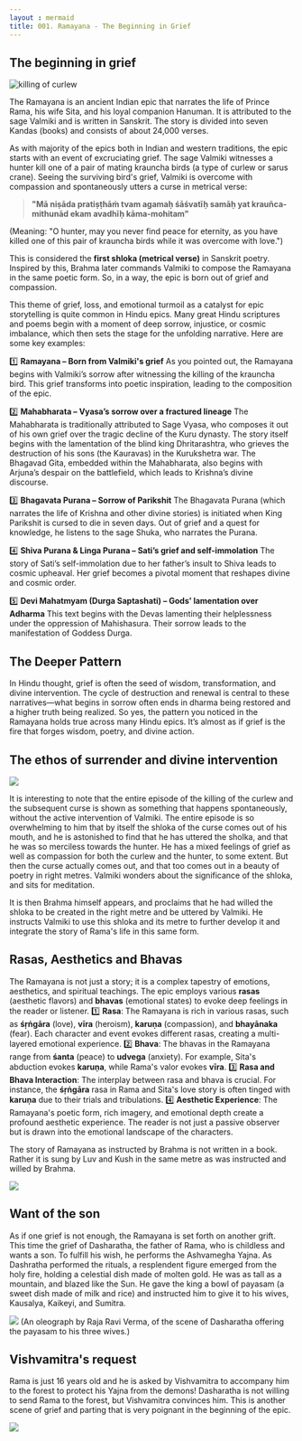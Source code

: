 ```yaml
---
layout : mermaid
title: 001. Ramayana - The Beginning in Grief
---
```


## The beginning in grief

![killing of curlew](/images/ramayana/curlew-kill.png)

The Ramayana is an ancient Indian epic that narrates the life of Prince Rama, his wife Sita, and his loyal companion Hanuman. It is attributed to the sage Valmiki and is written in Sanskrit. The story is divided into seven Kandas (books) and consists of about 24,000 verses.

As with majority of the epics both in Indian and western traditions, the epic starts with an event of excruciating grief. The sage Valmiki witnesses a hunter kill one of a pair of mating krauncha birds (a type of curlew or sarus crane). Seeing the surviving bird's grief, Valmiki is overcome with compassion and spontaneously utters a curse in metrical verse:

>**"Mā niṣāda pratiṣṭhāṁ tvam agamaḥ śāśvatīḥ samāḥ
yat krauñca-mithunād ekam avadhīḥ kāma-mohitam"**

(Meaning: "O hunter, may you never find peace for eternity, as you have killed one of this pair of krauncha birds while it was overcome with love.")

This is considered the **first shloka (metrical verse)** in Sanskrit poetry. Inspired by this, Brahma later commands Valmiki to compose the Ramayana in the same poetic form. So, in a way, the epic is born out of grief and compassion.

This theme of grief, loss, and emotional turmoil as a catalyst for epic storytelling is quite common in Hindu epics. Many great Hindu scriptures and poems begin with a moment of deep sorrow, injustice, or cosmic imbalance, which then sets the stage for the unfolding narrative. Here are some key examples:

1️⃣ **Ramayana – Born from Valmiki's grief**
As you pointed out, the Ramayana begins with Valmiki’s sorrow after witnessing the killing of the krauncha bird. This grief transforms into poetic inspiration, leading to the composition of the epic.

2️⃣ **Mahabharata – Vyasa’s sorrow over a fractured lineage**
The Mahabharata is traditionally attributed to Sage Vyasa, who composes it out of his own grief over the tragic decline of the Kuru dynasty.
The story itself begins with the lamentation of the blind king Dhritarashtra, who grieves the destruction of his sons (the Kauravas) in the Kurukshetra war.
The Bhagavad Gita, embedded within the Mahabharata, also begins with Arjuna’s despair on the battlefield, which leads to Krishna’s divine discourse.

3️⃣ **Bhagavata Purana – Sorrow of Parikshit**
The Bhagavata Purana (which narrates the life of Krishna and other divine stories) is initiated when King Parikshit is cursed to die in seven days. Out of grief and a quest for knowledge, he listens to the sage Shuka, who narrates the Purana.

4️⃣ **Shiva Purana & Linga Purana – Sati’s grief and self-immolation**
The story of Sati’s self-immolation due to her father’s insult to Shiva leads to cosmic upheaval. Her grief becomes a pivotal moment that reshapes divine and cosmic order.

5️⃣ **Devi Mahatmyam (Durga Saptashati) – Gods’ lamentation over Adharma**
This text begins with the Devas lamenting their helplessness under the oppression of Mahishasura. Their sorrow leads to the manifestation of Goddess Durga.

## The Deeper Pattern
In Hindu thought, grief is often the seed of wisdom, transformation, and divine intervention.
The cycle of destruction and renewal is central to these narratives—what begins in sorrow often ends in dharma being restored and a higher truth being realized.
So yes, the pattern you noticed in the Ramayana holds true across many Hindu epics. It’s almost as if grief is the fire that forges wisdom, poetry, and divine action.

## The ethos of surrender and divine intervention

![](/images/ramayana/brahma.png)

It is interesting to note that the entire episode of the killing of the curlew and the subsequent curse is shown as something that happens spontaneously, without the active intervention of Valmiki. The entire episode is so overwhelming to him that by itself the shloka of the curse comes out of his mouth, and he is astonished to find that he has uttered the sholka, and that he was so merciless towards the hunter. He has a mixed feelings of grief as well as compassion for both the curlew and the hunter, to some extent. But then the curse actually comes out, and that too comes out in a beauty of poetry in right metres. Valmiki wonders about the significance of the shloka, and sits for meditation. 

It is then Brahma himself appears, and proclaims that he had willed the shloka to be created in the right metre and be uttered by Valmiki. He instructs Valmiki to use this shloka and its metre to further develop it and integrate the story of Rama's life in this same form.

## Rasas, Aesthetics and Bhavas
The Ramayana is not just a story; it is a complex tapestry of emotions, aesthetics, and spiritual teachings. The epic employs various **rasas** (aesthetic flavors) and **bhavas** (emotional states) to evoke deep feelings in the reader or listener.
1️⃣ **Rasa**: The Ramayana is rich in various rasas, such as **śṛṅgāra** (love), **vīra** (heroism), **karuṇa** (compassion), and **bhayānaka** (fear). Each character and event evokes different rasas, creating a multi-layered emotional experience.
2️⃣ **Bhava**: The bhavas in the Ramayana range from **śanta** (peace) to **udvega** (anxiety). For example, Sita's abduction evokes **karuṇa**, while Rama's valor evokes **vīra**.
3️⃣ **Rasa and Bhava Interaction**: The interplay between rasa and bhava is crucial. For instance, the **śṛṅgāra** rasa in Rama and Sita's love story is often tinged with **karuṇa** due to their trials and tribulations.
4️⃣ **Aesthetic Experience**: The Ramayana's poetic form, rich imagery, and emotional depth create a profound aesthetic experience. The reader is not just a passive observer but is drawn into the emotional landscape of the characters.

The story of Ramayana as instructed by Brahma is not written in a book. Rather it is sung by Luv and Kush in the same metre as was instructed and willed by Brahma. 

![](/images/ramayana/luvkush.png)

## Want of the son
As if one grief is not enough, the Ramayana is set forth on another grift. This time the grief of Dasharatha, the father of Rama, who is childless and wants a son. To fulfill his wish, he performs the Ashvamegha Yajna. As Dashratha performed the rituals, a resplendent figure emerged from the holy fire, holding a celestial dish made of molten gold. He was as tall as a mountain, and blazed like the Sun. He gave the king a bowl of payasam (a sweet dish made of milk and rice) and instructed him to give it to his wives, Kausalya, Kaikeyi, and Sumitra.

![](/images/ramayana/payasam.png)
(An oleograph by Raja Ravi Verma, of the scene of Dasharatha offering the payasam to his three wives.)

## Vishvamitra's request
Rama is just 16 years old and he is asked by Vishvamitra to accompany him to the forest to protect his Yajna from the demons! Dasharatha is not willing to send Rama to the forest, but Vishvamitra convinces him. This is another scene of grief and parting that is very poignant in the beginning of the epic. 

![](/images/ramayana/vishvwamitra.png)

